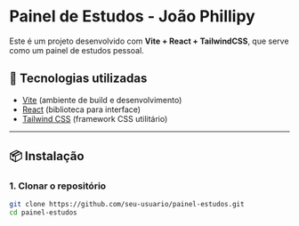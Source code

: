 # Painel de Estudos - João Phillipy

Este é um projeto desenvolvido com **Vite + React + TailwindCSS**, que serve como um painel de estudos pessoal.  

## 🚀 Tecnologias utilizadas
- [Vite](https://vitejs.dev/) (ambiente de build e desenvolvimento)
- [React](https://react.dev/) (biblioteca para interface)
- [Tailwind CSS](https://tailwindcss.com/) (framework CSS utilitário)

---

## 📦 Instalação

### 1. Clonar o repositório
```bash
git clone https://github.com/seu-usuario/painel-estudos.git
cd painel-estudos
